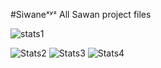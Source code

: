 #Siwaneˣʸᶻ
All Sawan project files

![stats1](https://github-readme-stats.vercel.app/api?username=elhizazi1&theme=radical&show_icons=true&count_private=true)

![Stats2](https://github-profile-summary-cards.vercel.app/api/cards/repos-per-language?username=elhizazi1&theme=solarized_dark)
![Stats3](https://github-profile-summary-cards.vercel.app/api/cards/most-commit-language?username=elhizazi1&theme=solarized_dark)
![Stats4](https://github-profile-summary-cards.vercel.app/api/cards/profile-details?username=elhizazi1&theme=solarized_dark)
